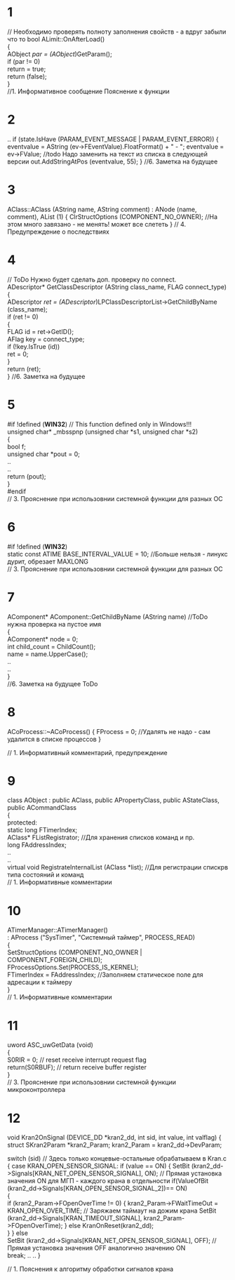 # 1
// Необходимо проверять полноту заполнения свойств - а вдруг забыли что то 
bool    ALimit::OnAfterLoad()      
{  
    AObject  *par = (AObject*)GetParam();  
    if (par != 0)  
        return = true;  
    return (false);  
}   
//1. Информативное сообщение Пояснение к функции  

# 2
..
    if (state.IsHave (PARAM_EVENT_MESSAGE | PARAM_EVENT_ERROR))
    {
        eventvalue = AString (ev->FEventValue).FloatFormat() +  " - ";
        eventvalue = ev->FValue;            //todo Надо заменить на текст из списка в следующей версии
        out.AddStringAtPos (eventvalue, 55);
    }
//6. Заметка на будущее

# 3
AClass::AClass (AString name, AString comment)
      : ANode (name, comment),
        AList (1)
{
    ClrStructOptions (COMPONENT_NO_OWNER);    //На этом много завязано - не менять! может все слететь
}
// 4. Предупреждение о последствиях

# 4
// ToDo   Нужно будет сделать доп. проверку по connect.  
ADescriptor*    GetClassDescriptor (AString class_name, FLAG connect_type)  
{  
    ADescriptor *ret = (ADescriptor*)LPClassDescriptorList->GetChildByName (class_name);  
    if (ret != 0)  
    {  
        FLAG    id = ret->GetID();  
        AFlag   key = connect_type;  
        if (!key.IsTrue (id))  
            ret = 0;  
    }  
    return (ret);  
} 
//6. Заметка на будущее

# 5
#if !defined (__WIN32__) // This function defined only in Windows!!!    
unsigned char* _mbsspnp (unsigned char *s1, unsigned char *s2)   
{   
	bool	f;   
	unsigned char *pout = 0;   
..   
..   
 return (pout);   
}   
#endif     
// 3. Прояснение при использовнии системной функции для разных ОС  

# 6  
#if !defined (__WIN32__)  
static const ATIME   BASE_INTERVAL_VALUE = 10;  //Больше нельзя - линукс дурит, обрезает MAXLONG  
// 3. Прояснение при использовнии системной функции для разных ОС 

# 7
AComponent*	AComponent::GetChildByName (AString name)   //ToDo нужна проверка на пустое имя   
{   
    AComponent* node = 0;  
    int         child_count = ChildCount();   
    name = name.UpperCase();   
    ..   
    ..   
}   
//6. Заметка на будущее ToDo

# 8
ACoProcess::~ACoProcess()
{
    FProcess = 0;    //Удалять не надо - сам удалится в списке процессов
}

// 1. Информативный комментарий, предупреждение

# 9
class   AObject : public AClass, public APropertyClass, public AStateClass, public ACommandClass  
{  
protected:  
    static  long    FTimerIndex;  
    AClass*     FListRegistrator;   //Для хранения списков команд и пр.  
    long        FAddressIndex;  
..  
..  
    virtual void        RegistrateInternalList (AClass *list);   //Для регистрации спискрв типа состояний и команд  
// 1. Информативные комментарии

# 10
ATimerManager::ATimerManager()  
             : AProcess ("SysTimer", "Системный таймер", PROCESS_READ)  
{  
    SetStructOptions (COMPONENT_NO_OWNER | COMPONENT_FOREIGN_CHILD);  
    FProcessOptions.Set(PROCESS_IS_KERNEL);  
    FTimerIndex = FAddressIndex;      //Заполняем статическое поле для адресации к таймеру  
}  
// 1. Информативные комментарии


# 11
uword ASC_uwGetData (void)  
{  
    S0RIR = 0;             // reset receive interrupt request flag  
    return(S0RBUF);        // return receive buffer register  
}   
// 3. Прояснение при использовнии системной функции микроконтроллера

# 12
void Kran2OnSignal (DEVICE_DD *kran2_dd, int sid, int value, int valflag)
{
   struct SKran2Param  *kran2_Param; 
   kran2_Param = kran2_dd->DevParam;

   switch (sid)		// Здесь только концевые-остальные обрабатываем в Kran.c
   {
     case KRAN_OPEN_SENSOR_SIGNAL:
      if (value == ON)
	  {
	    SetBit (kran2_dd->Signals[KRAN_NET_OPEN_SENSOR_SIGNAL], ON);  // Прямая установка значения ON для МГП - каждого крана в отдельности
	        if(ValueOfBit (kran2_dd->Signals[KRAN_OPEN_SENSOR_SIGNAL_2])== ON)		
	        {	
            	    if (kran2_Param->FOpenOverTime != 0) {
                	kran2_Param->FWaitTimeOut = KRAN_OPEN_OVER_TIME;   // Заряжаем таймаут на дожим крана
                	SetBit (kran2_dd->Signals[KRAN_TIMEOUT_SIGNAL], kran2_Param->FOpenOverTime);
            	     }
            	     else
                	KranOnReset(kran2_dd);	      
 			}
          }
	  else		
	    SetBit (kran2_dd->Signals[KRAN_NET_OPEN_SENSOR_SIGNAL],  OFF); // Прямая установка значения OFF аналогично значению ON		
	 break;
..
..
}

// 1. Пояснения к алгоритму обработки сигналов крана




